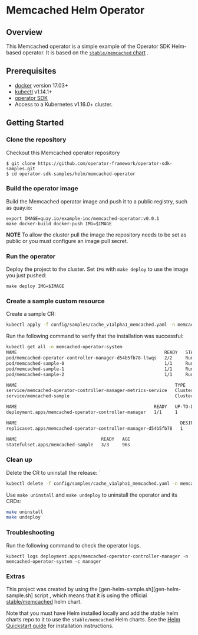 # Memcached Helm Operator

## Overview

This Memcached operator is a simple example of the Operator SDK Helm-based operator. It is based on the [`stable/memcached` chart][stable/memcached] .

## Prerequisites

- [docker][docker_tool] version 17.03+
- [kubectl][kubectl_tool] v1.14.1+
- [operator SDK][operator_install]
- Access to a Kubernetes v1.16.0+ cluster.

## Getting Started

### Clone the repository

Checkout this Memcached operator repository

```
$ git clone https://github.com/operator-framework/operator-sdk-samples.git
$ cd operator-sdk-samples/helm/memcached-operator
```

### Build the operator image

Build the Memcached operator image and push it to a public registry, such as quay.io:

```
export IMAGE=quay.io/example-inc/memcached-operator:v0.0.1
make docker-build docker-push IMG=$IMAGE
```

**NOTE** To allow the cluster pull the image the repository needs to be set as public or you must configure an image pull secret.


### Run the operator

Deploy the project to the cluster. Set `IMG` with `make deploy` to use the image you just pushed:

```
make deploy IMG=$IMAGE
```

### Create a sample custom resource

Create a sample CR:

```sh
kubectl apply -f config/samples/cache_v1alpha1_memcached.yaml -n memcached-operator-system
```

Run the following command to verify that the installation was successful:

```sh
kubectl get all -n memcached-operator-system
NAME                                                        READY   STATUS    RESTARTS   AGE
pod/memcached-operator-controller-manager-d54b5fb78-ltwqs   2/2     Running   0          2m16s
pod/memcached-sample-0                                      1/1     Running   0          96s
pod/memcached-sample-1                                      1/1     Running   0          82s
pod/memcached-sample-2                                      1/1     Running   0          72s

NAME                                                            TYPE        CLUSTER-IP      EXTERNAL-IP   PORT(S)     AGE
service/memcached-operator-controller-manager-metrics-service   ClusterIP   10.107.115.48   <none>        8443/TCP    2m16s
service/memcached-sample                                        ClusterIP   None            <none>        11211/TCP   96s

NAME                                                    READY   UP-TO-DATE   AVAILABLE   AGE
deployment.apps/memcached-operator-controller-manager   1/1     1            1           2m16s

NAME                                                              DESIRED   CURRENT   READY   AGE
replicaset.apps/memcached-operator-controller-manager-d54b5fb78   1         1         1       2m16s

NAME                                READY   AGE
statefulset.apps/memcached-sample   3/3     96s
```

### Clean up

Delete the CR to uninstall the release:
`
```sh
kubectl delete -f config/samples/cache_v1alpha1_memcached.yaml -n memcached-operator-system
````

Use `make uninstall` and `make undeploy` to uninstall the operator and its CRDs:

```sh
make uninstall
make undeploy
```

### Troubleshooting

Run the following command to check the operator logs.

```shell
kubectl logs deployment.apps/memcached-operator-controller-manager -n memcached-operator-system -c manager
```

### Extras

This project was created by using the [gen-helm-sample.sh][gen-helm-sample.sh] script , which means that it is using the official [stable/memcached][stable/memcached] helm chart.

Note that you must have Helm installed locally and add the stable helm charts repo to it to use the `stable/memcached` Helm charts. See the [Helm Quickstart guide][helm-quick] for installation instructions.

[kubectl_tool]: https://kubernetes.io/docs/tasks/tools/install-kubectl/
[docker_tool]: https://docs.docker.com/install/
[operator_install]: https://sdk.operatorframework.io/docs/install-operator-sdk/
[helm_guide]: https://sdk.operatorframework.io/docs/helm/quickstart/
[stable/memcached]: https://github.com/helm/charts/tree/master/stable/memcached
[helm-quick]: https://helm.sh/docs/intro/quickstart/
[gen-helm-memcached.sh]: .generate/gen-helm-sample.sh
